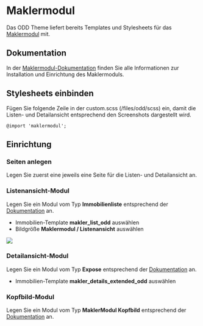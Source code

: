 # Maklermodul

Das ODD Theme liefert bereits Templates und Stylesheets für das [Maklermodul](https://www.maklermodul.de/) mit.

## Dokumentation

In der [Maklermodul-Dokumentation](https://docs.pdir.de/#/maklermodul/index) finden Sie alle Informationen zur Installation und Einrichtung des Maklermoduls.

## Stylesheets einbinden

Fügen Sie folgende Zeile in der custom.scss (/files/odd/scss) ein, damit die Listen- und Detailansicht entsprechend den Screenshots dargestellt wird.

```
@import 'maklermodul';
```

## Einrichtung

### Seiten anlegen

Legen Sie zuerst eine jeweils eine Seite für die Listen- und Detailansicht an.

### Listenansicht-Modul

Legen Sie ein Modul vom Typ **Immobilienliste** entsprechend der [Dokumentation](https://docs.pdir.de/#/maklermodul/einrichtung) an.

* Immobilien-Template **makler_list_odd** auswählen
* Bildgröße **Maklermodul / Listenansicht** auswählen

<img src="_images/odd-theme/module/oddtheme_maklermodul_modul_listenansicht.png" style="max-width:500px;">

### Detailansicht-Modul

Legen Sie ein Modul vom Typ **Expose** entsprechend der [Dokumentation](https://docs.pdir.de/#/maklermodul/einrichtung) an.

* Immobilien-Template **makler_details_extended_odd** auswählen

### Kopfbild-Modul

Legen Sie ein Modul vom Typ **MaklerModul Kopfbild** entsprechend der [Dokumentation](https://docs.pdir.de/#/maklermodul/kopfbild_mit_uberschrift) an.
